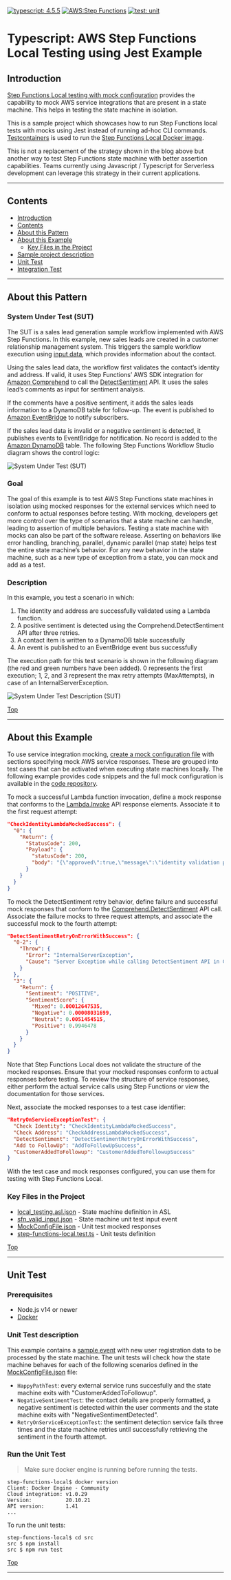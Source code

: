 [![typescript: 4.5.5](https://badgen.net/badge/Built%20With/TypeScript/blue9)](https://badgen.net/badge/Built%20With/TypeScript/blue9)
[![AWS:Step Functions](https://img.shields.io/badge/AWS-Step%20Functions-blueviolet)](https://img.shields.io/badge/Step%20Functions-blueviolet)
[![test: unit](https://img.shields.io/badge/Test-Unit-blue)](https://img.shields.io/badge/Test-Unit-blue)

# Typescript: AWS Step Functions Local Testing using Jest Example

## Introduction

[Step Functions Local testing with mock configuration](https://aws.amazon.com/blogs/compute/mocking-service-integrations-with-aws-step-functions-local/) 
provides the capability to mock AWS service integrations that are present in a state machine. This helps in testing the 
state machine in isolation.

This is a sample project which showcases how to run Step Functions local tests with mocks using Jest instead of running ad-hoc CLI commands. [Testcontainers](https://www.testcontainers.org/) is used to run the [Step Functions Local Docker image](https://docs.aws.amazon.com/step-functions/latest/dg/sfn-local-docker.html).

This is not a replacement of the strategy shown in the blog above but another way to test Step Functions state machine with
better assertion capabilities. Teams currently using Javascript / Typescript for Serverless development can leverage this strategy in their
current applications.

---

## Contents

- [Introduction](#introduction)
- [Contents](#contents)
- [About this Pattern](#about-this-pattern)
- [About this Example](#about-this-example)
  - [Key Files in the Project](#key-files-in-the-project)
- [Sample project description](#sample-project-description)
- [Unit Test](#unit-test)
- [Integration Test](#integration-test)

---

## About this Pattern

### System Under Test (SUT)

The SUT is a sales lead generation sample workflow implemented with AWS Step Functions. In this example, new sales leads are created in a customer relationship management system. This triggers the sample workflow execution using [input data](events/sfn_valid_input.json), which provides information about the contact.

Using the sales lead data, the workflow first validates the contact’s identity and address. If valid, it uses Step Functions’ AWS SDK integration for [Amazon Comprehend](https://docs.aws.amazon.com/comprehend/latest/dg/how-sentiment.html) to call the [DetectSentiment](https://docs.aws.amazon.com/comprehend/latest/dg/API_DetectSentiment.html) API. It uses the sales lead’s comments as input for sentiment analysis.

If the comments have a positive sentiment, it adds the sales leads information to a DynamoDB table for follow-up. The event is published to [Amazon EventBridge](https://aws.amazon.com/eventbridge/) to notify subscribers.

If the sales lead data is invalid or a negative sentiment is detected, it publishes events to EventBridge for notification. No record is added to the [Amazon DynamoDB](https://aws.amazon.com/dynamodb/) table. The following Step Functions Workflow Studio diagram shows the control logic:

![System Under Test (SUT)](images/stepfunctions_local_test.png)

### Goal

The goal of this example is to test AWS Step Functions state machines in isolation using mocked responses for the external services which need to conform to actual responses before testing. With mocking, developers get more control over the type of scenarios that a state machine can handle, leading to assertion of multiple behaviors. Testing a state machine with mocks can also be part of the software release. Asserting on behaviors like error handling, branching, parallel, dynamic parallel (map state) helps test the entire state machine’s behavior. For any new behavior in the state machine, such as a new type of exception from a state, you can mock and add as a test.

### Description

In this example, you test a scenario in which:

1. The identity and address are successfully validated using a Lambda function.
2. A positive sentiment is detected using the Comprehend.DetectSentiment API after three retries.
3. A contact item is written to a DynamoDB table successfully
4. An event is published to an EventBridge event bus successfully

The execution path for this test scenario is shown in the following diagram (the red and green numbers have been added). 0 represents the first execution; 1, 2, and 3 represent the max retry attempts (MaxAttempts), in case of an InternalServerException.

![System Under Test Description (SUT)](images/system-under-test-description.png)

[Top](#contents)

---

## About this Example

To use service integration mocking, [create a mock configuration file](https://docs.aws.amazon.com/step-functions/latest/dg/sfn-local-test-sm-exec.html) with sections specifying mock AWS service responses. These are grouped into test cases that can be activated when executing state machines locally. The following example provides code snippets and the full mock configuration is available in the [code repository](statemachine/test/MockConfigFile.json).

To mock a successful Lambda function invocation, define a mock response that conforms to the [Lambda.Invoke](https://docs.aws.amazon.com/lambda/latest/dg/API_Invoke.html#API_Invoke_ResponseElements) API response elements. Associate it to the first request attempt:

```json
"CheckIdentityLambdaMockedSuccess": {
  "0": {
    "Return": {
      "StatusCode": 200,
      "Payload": {
        "statusCode": 200,
        "body": "{\"approved\":true,\"message\":\"identity validation passed\"}"
      }
    }
  }
}
```

To mock the DetectSentiment retry behavior, define failure and successful mock responses that conform to the [Comprehend.DetectSentiment](https://docs.aws.amazon.com/comprehend/latest/dg/API_DetectSentiment.html#API_DetectSentiment_ResponseElements) API call. Associate the failure mocks to three request attempts, and associate the successful mock to the fourth attempt:

```json
"DetectSentimentRetryOnErrorWithSuccess": {
  "0-2": {
    "Throw": {
      "Error": "InternalServerException",
      "Cause": "Server Exception while calling DetectSentiment API in Comprehend Service"
    }
  },
  "3": {
    "Return": {
      "Sentiment": "POSITIVE",
      "SentimentScore": {
        "Mixed": 0.00012647535,
        "Negative": 0.00008031699,
        "Neutral": 0.0051454515,
        "Positive": 0.9946478
      }
    }
  }
}

```

Note that Step Functions Local does not validate the structure of the mocked responses. Ensure that your mocked responses conform to actual responses before testing. To review the structure of service responses, either perform the actual service calls using Step Functions or view the documentation for those services.

Next, associate the mocked responses to a test case identifier:

```json
"RetryOnServiceExceptionTest": {
  "Check Identity": "CheckIdentityLambdaMockedSuccess",
  "Check Address": "CheckAddressLambdaMockedSuccess",
  "DetectSentiment": "DetectSentimentRetryOnErrorWithSuccess",
  "Add to FollowUp": "AddToFollowUpSuccess",
  "CustomerAddedToFollowup": "CustomerAddedToFollowupSuccess"
}
```

With the test case and mock responses configured, you can use them for testing with Step Functions Local.

### Key Files in the Project

  - [local_testing.asl.json](statemachine/local_testing.asl.json) - State machine definition in ASL
  - [sfn_valid_input.json](events/sfn_valid_input.json) - State machine unit test input event
  - [MockConfigFile.json](statemachine/test/MockConfigFile.json) - Unit test mocked responses
  - [step-functions-local.test.ts](src/tests/sfnLocal/step-functions-local.test.ts) - Unit tests definition

[Top](#contents)

---

## Unit Test

### Prerequisites
 - Node.js v14 or newer
 - [Docker](https://www.docker.com/)
 
### Unit Test description

This example contains a [sample event](events/sfn_valid_input.json) with new user registration data to be processed by the state machine. The unit tests will check how the state machine behaves for each of the following scenarios defined in the [MockConfigFile.json](statemachine/test/MockConfigFile.json) file:

- `HappyPathTest`: every external service runs succesfully and the state machine exits with "CustomerAddedToFollowup". 
- `NegativeSentimentTest`: the contact details are properly formatted, a negative sentiment is detected within the user comments and the state machine exits with "NegativeSentimentDetected".
- `RetryOnServiceExceptionTest`: the sentiment detection service fails three times and the state machine retries until successfully retrieving the sentiment in the fourth attempt.

### Run the Unit Test
> Make sure docker engine is running before running the tests.

``` shell
step-functions-local$ docker version
Client: Docker Engine - Community
Cloud integration: v1.0.29
Version:           20.10.21
API version:       1.41
...
```

To run the unit tests:

``` shell
step-functions-local$ cd src
src $ npm install
src $ npm run test
```

[Top](#contents)

---
